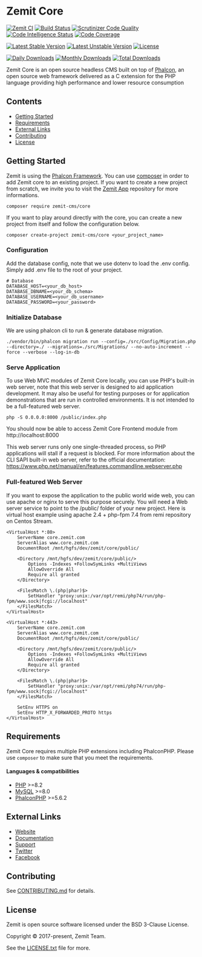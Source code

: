 # Zemit Core
[![Zemit CI](https://github.com/zemit-cms/core/actions/workflows/main.yml/badge.svg)](https://github.com/zemit-cms/core/actions/workflows/main.yml)
[![Build Status](https://scrutinizer-ci.com/g/zemit-cms/core/badges/build.png?b=master)](https://scrutinizer-ci.com/g/zemit-cms/core/build-status/master)
[![Scrutinizer Code Quality](https://scrutinizer-ci.com/g/zemit-cms/core/badges/quality-score.png?b=master)](https://scrutinizer-ci.com/g/zemit-cms/core/?branch=master)
[![Code Intelligence Status](https://scrutinizer-ci.com/g/zemit-cms/core/badges/code-intelligence.svg?b=master)](https://scrutinizer-ci.com/code-intelligence)
[![Code Coverage](https://scrutinizer-ci.com/g/zemit-cms/core/badges/coverage.png?b=master)](https://scrutinizer-ci.com/g/zemit-cms/core/?branch=master)

[![Latest Stable Version](https://poser.pugx.org/zemit-cms/core/v/stable)](https://packagist.org/packages/zemit-cms/core)
[![Latest Unstable Version](https://poser.pugx.org/zemit-cms/core/v/unstable)](https://packagist.org/packages/zemit-cms/core)
[![License](https://poser.pugx.org/zemit-cms/core/license)](https://packagist.org/packages/zemit-cms/core)

[![Daily Downloads](https://poser.pugx.org/zemit-cms/core/d/daily)](https://packagist.org/packages/zemit-cms/core)
[![Monthly Downloads](https://poser.pugx.org/zemit-cms/core/d/monthly)](https://packagist.org/packages/zemit-cms/core)
[![Total Downloads](https://poser.pugx.org/zemit-cms/core/downloads)](https://packagist.org/packages/zemit-cms/core)

Zemit Core is an open source headless CMS built on top of [Phalcon](https://github.com/phalcon/cphalcon), an open source web framework delivered as a C extension for the PHP language providing high performance and lower resource consumption

## Contents
- [Getting Started](#getting-started)
- [Requirements](#requirements)
- [External Links](#external-links)
- [Contributing](#contributing)
- [License](#license)
  
## Getting Started
Zemit is using the [Phalcon Framework](https://phalconphp.com). You can use [composer](https://getcomposer.org/) in order to add Zemit core to an existing project. If you want to create a new project from scratch, we invite you to visit the [Zemit App](https://github.com/zemit-cms/app) repository for more informations.
```shell
composer require zemit-cms/core
```

If you want to play around directly with the core, you can create a new project from itself and follow the configuration below.
```shell
composer create-project zemit-cms/core <your_project_name>
```

### Configuration
Add the database config, note that we use dotenv to load the .env config. Simply add .env file to the root of your project.
```dotenv
# Database
DATABASE_HOST=<your_db_host>
DATABASE_DBNAME=<your_db_schema>
DATABASE_USERNAME=<your_db_username>
DATABASE_PASSWORD=<your_password>
```

### Initialize Database
We are using phalcon cli to run & generate database migration.
```shell
./vendor/bin/phalcon migration run --config=./src/Config/Migration.php --directory=./ --migrations=./src/Migrations/ --no-auto-increment --force --verbose --log-in-db
```

### Serve Application
To use Web MVC modules of Zemit Core locally, you can use PHP's built-in web server,
note that this web server is designed to aid application development.
It may also be useful for testing purposes or for application demonstrations
that are run in controlled environments. It is not intended to be a full-featured web server.
```shell
php -S 0.0.0.0:8000 /public/index.php
```
You should now be able to access Zemit Core Frontend module from http://localhost:8000

This web server runs only one single-threaded process, so PHP applications will stall if a request is blocked.
For more information about the CLI SAPI built-in web server, refer to the official documentation:
https://www.php.net/manual/en/features.commandline.webserver.php

### Full-featured Web Server
If you want to expose the application to the public world wide web,
you can use apache or nginx to serve this purpose securely.
You will need a Web server service to point to the /public/ folder of your new project.
Here is virtual host example using apache 2.4 + php-fpm 7.4 from remi repository on Centos Stream.
```apacheconf
<VirtualHost *:80>
    ServerName core.zemit.com
    ServerAlias www.core.zemit.com
    DocumentRoot /mnt/hgfs/dev/zemit/core/public/
    
    <Directory /mnt/hgfs/dev/zemit/core/public/>
        Options -Indexes +FollowSymLinks +MultiViews
        AllowOverride All
        Require all granted
    </Directory>
    
    <FilesMatch \.(php|phar)$>
        SetHandler "proxy:unix:/var/opt/remi/php74/run/php-fpm/www.sock|fcgi://localhost"
    </FilesMatch>
</VirtualHost>

<VirtualHost *:443>
    ServerName core.zemit.com
    ServerAlias www.core.zemit.com
    DocumentRoot /mnt/hgfs/dev/zemit/core/public/
    
    <Directory /mnt/hgfs/dev/zemit/core/public/>
        Options -Indexes +FollowSymLinks +MultiViews
        AllowOverride All
        Require all granted
    </Directory>
    
    <FilesMatch \.(php|phar)$>
        SetHandler "proxy:unix:/var/opt/remi/php74/run/php-fpm/www.sock|fcgi://localhost"
    </FilesMatch>
    
    SetEnv HTTPS on
    SetEnv HTTP_X_FORWARDED_PROTO https
</VirtualHost>
```


## Requirements
Zemit Core requires multiple PHP extensions including PhalconPHP. Please use `composer` to make sure that you meet the requirements.

#### Languages & compatibilities
- [PHP](https://secure.php.net/) >=8.2
- [MySQL](https://www.mysql.com/) >=8.0
- [PhalconPHP](https://phalconphp.com/) >=5.6.2

## External Links
* [Website](https://www.zemit.com)
* [Documentation](https://docs.zemit.com)
* [Support](https://forum.zemit.com)
* [Twitter](https://twitter.zemit.com)
* [Facebook](https://facebook.zemit.com)

## Contributing
See [CONTRIBUTING.md](https://github.com/zemit-cms/core/blob/master/CONTRIBUTING.md) for details.

## License
Zemit is open source software licensed under the BSD 3-Clause License.

Copyright © 2017-present, Zemit Team.

See the [LICENSE.txt](https://github.com/zemit-cms/core/blob/master/LICENSE.txt) file for more.
